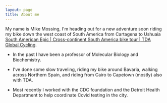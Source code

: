 ```yaml
---
layout: page
title: About me
---
```


My name is Mike Mossing,  I'm heading out for a new adventure soon riding my bike down the west coast of South America from Cartagena to Ushuaia [South American Epic | Cross-continent South America bike tour | TDA Global Cycling](https://tdaglobalcycling.com/south-american-epic).


- In the past I have been a professor of Molecular Biology and Biochemistry.

- I've done some slow traveling, riding my bike around Bavaria, walking across Northern Spain, and riding from Cairo to Capetown (mostly) also with TDA.

- Most recently I worked with the CDC foundation and the Detroit Health Department to help coordinate Covid testing in the city. 
